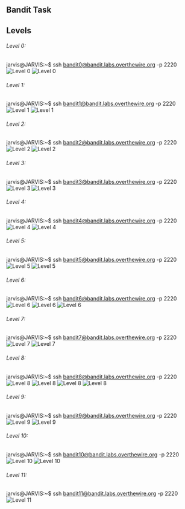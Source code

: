 ## Bandit Task

## Levels

###### Level 0:

jarvis@JARVIS:~$ ssh bandit0@bandit.labs.overthewire.org -p 2220
![Level 0](./assets/level0-1.png=50x)
![Level 0](./assets/level0-2.png)

###### Level 1:

jarvis@JARVIS:~$ ssh bandit1@bandit.labs.overthewire.org -p 2220
![Level 1](./assets/level1-1.png)
![Level 1](./assets/level1-2.png)

###### Level 2:

jarvis@JARVIS:~$ ssh bandit2@bandit.labs.overthewire.org -p 2220
![Level 2](./assets/level2-1.png)
![Level 2](./assets/level2-2.png)

###### Level 3:

jarvis@JARVIS:~$ ssh bandit3@bandit.labs.overthewire.org -p 2220
![Level 3](./assets/level3-1.png)
![Level 3](./assets/level3-2.png)

###### Level 4:

jarvis@JARVIS:~$ ssh bandit4@bandit.labs.overthewire.org -p 2220
![Level 4](./assets/level4-1.png)
![Level 4](./assets/level4-2.png)

###### Level 5:

jarvis@JARVIS:~$ ssh bandit5@bandit.labs.overthewire.org -p 2220
![Level 5](./assets/level5-1.png)
![Level 5](./assets/level5-2.png)

###### Level 6:

jarvis@JARVIS:~$ ssh bandit6@bandit.labs.overthewire.org -p 2220
![Level 6](./assets/level6-1.png)
![Level 6](./assets/level6-2.png)
![Level 6](./assets/level6-3.png)

###### Level 7:

jarvis@JARVIS:~$ ssh bandit7@bandit.labs.overthewire.org -p 2220
![Level 7](./assets/level7-1.png)
![Level 7](./assets/level7-2.png)

###### Level 8:

jarvis@JARVIS:~$ ssh bandit8@bandit.labs.overthewire.org -p 2220
![Level 8](./assets/level8-1.png)
![Level 8](./assets/level8-2.png)
![Level 8](./assets/level8-3.png)
![Level 8](./assets/level8-4.png)

###### Level 9:

jarvis@JARVIS:~$ ssh bandit9@bandit.labs.overthewire.org -p 2220
![Level 9](./assets/level9-1.png)
![Level 9](./assets/level9-2.png)

###### Level 10:

jarvis@JARVIS:~$ ssh bandit10@bandit.labs.overthewire.org -p 2220
![Level 10](./assets/level10-1.png)
![Level 10](./assets/level10-2.png)

###### Level 11:

jarvis@JARVIS:~$ ssh bandit11@bandit.labs.overthewire.org -p 2220
![Level 11](./assets/level11-1.png)

